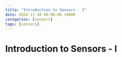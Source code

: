 ```yaml
---
title: "Introduction to Sensors - I"
date: 2024-11-30 00:00:00 +0800
categories: [sensors]
tags: [sensors]
---
```

# Introduction to Sensors - I
